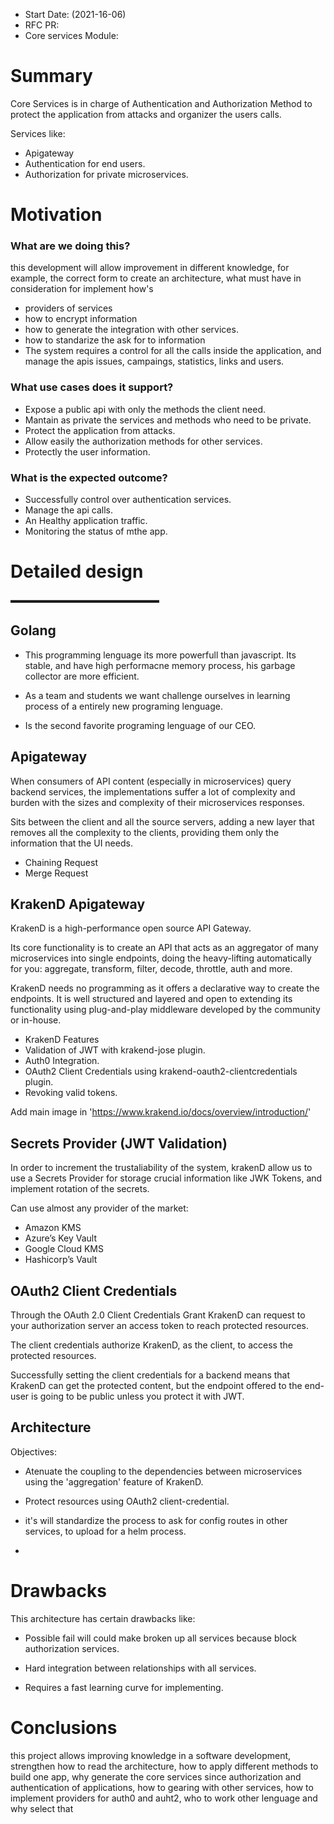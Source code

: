 * Start Date: (2021-16-06)
* RFC PR:
* Core services Module:

# Summary

Core Services is in charge of Authentication and Authorization Method to protect the application from attacks and organizer the users calls.

Services like:

- Apigateway
- Authentication for end users.
- Authorization for private microservices.

# Motivation

### What are we doing this?
this development will allow improvement in different knowledge, for example, the correct form to create an architecture, what must have in consideration for implement how's

* providers of services
* how to encrypt information
* how to generate the integration with other services.
* how to standarize the ask for to information
* The system requires a control for all the calls inside the application, and manage the apis issues, campaings, statistics, links and users.

### What use cases does it support?

- Expose a public api with only the methods the client need.
- Mantain as private the services and methods who need to be private.
- Protect the application from attacks.
- Allow easily the authorization methods for other services.
- Protectly the user information.

### What is the expected outcome?

- Successfully control over authentication services.
- Manage the api calls.
- An Healthy application traffic.
- Monitoring the status of mthe app.

# Detailed design

▬▬▬▬▬▬▬▬▬▬▬▬▬▬▬▬▬

## Golang

- This programming lenguage its more powerfull than javascript. Its stable, and have high performacne memory process, his garbage collector are more efficient.

- As a team and students we want challenge ourselves in learning process of a entirely new programing lenguage.

- Is the second favorite programing lenguage of our CEO.

## Apigateway

When consumers of API content (especially in microservices) query backend services, the implementations suffer a lot of complexity and burden with the sizes and complexity of their microservices responses.

Sits between the client and all the source servers, adding a new layer that removes all the complexity to the clients, providing them only the information that the UI needs.

- Chaining Request
- Merge Request

## KrakenD Apigateway

KrakenD is a high-performance open source API Gateway.

Its core functionality is to create an API that acts as an aggregator of many microservices into single endpoints, doing the heavy-lifting automatically for you: aggregate, transform, filter, decode, throttle, auth and more.

KrakenD needs no programming as it offers a declarative way to create the endpoints. It is well structured and layered and open to extending its functionality using plug-and-play middleware developed by the community or in-house.

- KrakenD Features
- Validation of JWT with krakend-jose plugin.
- Auth0 Integration.
- OAuth2 Client Credentials using krakend-oauth2-clientcredentials plugin.
- Revoking valid tokens.

Add main image in 'https://www.krakend.io/docs/overview/introduction/'

## Secrets Provider (JWT Validation)

In order to increment the trustaliability of the system, krakenD allow us to use a Secrets Provider for storage crucial information like JWK Tokens, and implement rotation of the secrets.

Can use almost any provider of the market:
- Amazon KMS
- Azure’s Key Vault
- Google Cloud KMS
- Hashicorp’s Vault

## OAuth2 Client Credentials

Through the OAuth 2.0 Client Credentials Grant KrakenD can request to your authorization server an access token to reach protected resources.

The client credentials authorize KrakenD, as the client, to access the protected resources.

Successfully setting the client credentials for a backend means that KrakenD can get the protected content, but the endpoint offered to the end-user is going to be public unless you protect it with JWT.

## Architecture

Objectives:

- Atenuate the coupling to the dependencies between microservices using the 'aggregation' feature of KrakenD.

- Protect resources using OAuth2 client-credential.

- it's will standardize the process to ask for config routes in other services, to upload for a helm process.

-


# Drawbacks
This architecture has certain drawbacks like:

* Possible fail will could make broken up all services because block authorization services.

* Hard integration between relationships with all services.

* Requires a fast learning curve for implementing.

# Conclusions 

this project allows improving knowledge in a software development, strengthen how to read the architecture, how to apply different methods to build one app, why generate the core services since authorization and authentication of applications, how to gearing with other services, how to implement providers for auth0 and auht2, who to work other lenguage and why select that

